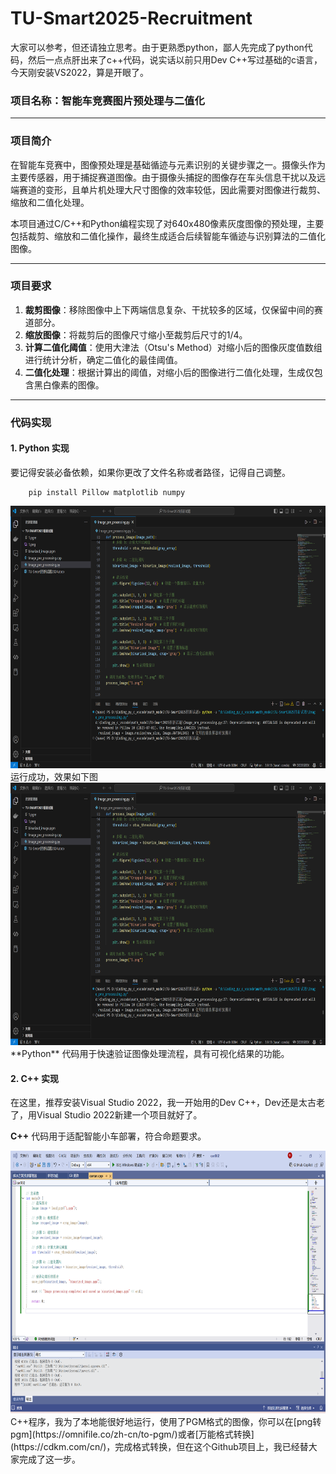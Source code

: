 # TU-Smart2025-Recruitment
大家可以参考，但还请独立思考。由于更熟悉python，鄙人先完成了python代码，然后一点点肝出来了c++代码，说实话以前只用Dev C++写过基础的c语言，今天刚安装VS2022，算是开眼了。

### 项目名称：智能车竞赛图片预处理与二值化

---

### 项目简介

在智能车竞赛中，图像预处理是基础循迹与元素识别的关键步骤之一。摄像头作为主要传感器，用于捕捉赛道图像。由于摄像头捕捉的图像存在车头信息干扰以及远端赛道的变形，且单片机处理大尺寸图像的效率较低，因此需要对图像进行裁剪、缩放和二值化处理。

本项目通过C/C++和Python编程实现了对640x480像素灰度图像的预处理，主要包括裁剪、缩放和二值化操作，最终生成适合后续智能车循迹与识别算法的二值化图像。

---

### 项目要求

1. **裁剪图像**：移除图像中上下两端信息复杂、干扰较多的区域，仅保留中间的赛道部分。
2. **缩放图像**：将裁剪后的图像尺寸缩小至裁剪后尺寸的1/4。
3. **计算二值化阈值**：使用大津法（Otsu's Method）对缩小后的图像灰度值数组进行统计分析，确定二值化的最佳阈值。
4. **二值化处理**：根据计算出的阈值，对缩小后的图像进行二值化处理，生成仅包含黑白像素的图像。

---

### 代码实现

#### 1. Python 实现
要记得安装必备依赖，如果你更改了文件名称或者路径，记得自己调整。
```
    pip install Pillow matplotlib numpy
```

<div align=center>
<img src="imgs/3.png" width="720" height="420"> 
</div>
运行成功，效果如下图
<div align=center>
<img src="imgs/3.png" width="720" height="420"> 
</div>
**Python** 代码用于快速验证图像处理流程，具有可视化结果的功能。

#### 2. C++ 实现
在这里，推荐安装Visual Studio 2022，我一开始用的Dev C++，Dev还是太古老了，用Visual Studio 2022新建一个项目就好了。

**C++** 代码用于适配智能小车部署，符合命题要求。
<div align=center>
<img src="imgs/1.png" width="720" height="420"> 
</div>
C++程序，我为了本地能很好地运行，使用了PGM格式的图像，你可以在[png转pgm](https://omnifile.co/zh-cn/to-pgm/)或者[万能格式转换](https://cdkm.com/cn/)，完成格式转换，但在这个Github项目上，我已经替大家完成了这一步。
